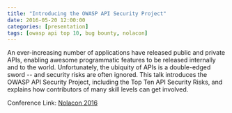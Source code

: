 ```yaml
---
title: "Introducing the OWASP API Security Project"
date: 2016-05-20 12:00:00
categories: [presentation]
tags: [owasp api top 10, bug bounty, nolacon]
---
```


An ever-increasing number of applications have released public and private APIs, enabling awesome programmatic features to be released internally and to the world. Unfortunately, the ubiquity of APIs is a double-edged sword -- and security risks are often ignored. This talk introduces the OWASP API Security Project, including the Top Ten API Security Risks, and explains how contributors of many skill levels can get involved.

Conference Link: [Nolacon 2016](https://www.youtube.com/watch?v=s2oTXr5mV3s)
